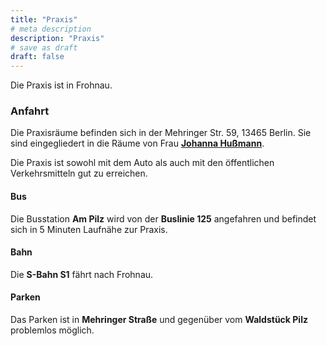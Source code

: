 ```yaml
---
title: "Praxis"
# meta description
description: "Praxis"
# save as draft
draft: false
---
```


Die Praxis ist in Frohnau.  

### Anfahrt  
Die Praxisräume befinden sich in der Mehringer Str. 59, 13465 Berlin. Sie sind eingegliedert in die Räume von Frau **[Johanna Hußmann](https://johanna-hussmann.de "Osteopathie Johanna Hußmann")**.  

Die Praxis ist sowohl mit dem Auto als auch mit den öffentlichen Verkehrsmitteln gut zu erreichen.  

#### Bus  
Die Busstation **Am Pilz** wird von der **Buslinie 125** angefahren und befindet sich in 5 Minuten Laufnähe zur Praxis.  

#### Bahn  
Die **S-Bahn S1** fährt nach Frohnau.  

#### Parken  
Das Parken ist in **Mehringer Straße** und gegenüber vom **Waldstück Pilz** problemlos möglich.
